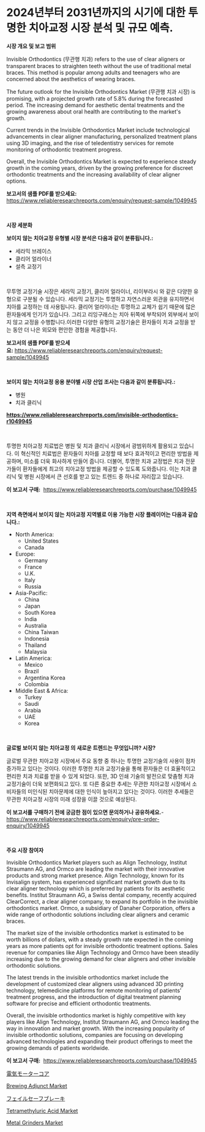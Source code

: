 <p><h1>2024년부터 2031년까지의 시기에 대한 투명한 치아교정 시장 분석 및 규모 예측.</h1></p><p><strong>시장 개요 및 보고 범위</strong></p>
<p><p>Invisible Orthodontics (무관행 치과) refers to the use of clear aligners or transparent braces to straighten teeth without the use of traditional metal braces. This method is popular among adults and teenagers who are concerned about the aesthetics of wearing braces.</p><p>The future outlook for the Invisible Orthodontics Market (무관행 치과 시장) is promising, with a projected growth rate of 5.8% during the forecasted period. The increasing demand for aesthetic dental treatments and the growing awareness about oral health are contributing to the market's growth.</p><p>Current trends in the Invisible Orthodontics Market include technological advancements in clear aligner manufacturing, personalized treatment plans using 3D imaging, and the rise of teledentistry services for remote monitoring of orthodontic treatment progress.</p><p>Overall, the Invisible Orthodontics Market is expected to experience steady growth in the coming years, driven by the growing preference for discreet orthodontic treatments and the increasing availability of clear aligner options.</p></p>
<p><strong>보고서의 샘플 PDF를 받으세요:</strong> <a href="https://www.reliableresearchreports.com/enquiry/request-sample/1049945">https://www.reliableresearchreports.com/enquiry/request-sample/1049945</a></p>
<p>&nbsp;</p>
<p><strong>시장 세분화</strong></p>
<p><strong>보이지 않는 치아교정 유형별 시장 분석은 다음과 같이 분류됩니다.:</strong></p>
<p><ul><li>세라믹 브레이스</li><li>클리어 얼라이너</li><li>설측 교정기</li></ul></p>
<p>&nbsp;</p>
<p><p>무투명 교정기술 시장은 세라믹 교정기, 클리어 얼라이너, 리이부라시 와 같은 다양한 유형으로 구분될 수 있습니다. 세라믹 교정기는 투명하고 자연스러운 외관을 유지하면서 치아를 교정하는 데 사용됩니다. 클리어 얼라이너는 투명하고 교체가 쉽기 때문에 많은 환자들에게 인기가 있습니다. 그리고 리잉구래스는 치아 뒤쪽에 부착되어 외부에서 보이지 않고 교정을 수행합니다.이러한 다양한 유형의 교정기술은 환자들이 치과 교정을 받는 동안 더 나은 외모와 편안한 경험을 제공합니다.</p></p>
<p><strong>보고서의 샘플 PDF를 받으세요:</strong>&nbsp;<a href="https://www.reliableresearchreports.com/enquiry/request-sample/1049945">https://www.reliableresearchreports.com/enquiry/request-sample/1049945</a></p>
<p>&nbsp;</p>
<p><strong> 보이지 않는 치아교정 응용 분야별 시장 산업 조사는 다음과 같이 분류됩니다.:</strong></p>
<p><ul><li>병원</li><li>치과 클리닉</li></ul></p>
<p><strong><a href="https://www.reliableresearchreports.com/invisible-orthodontics-r1049945">https://www.reliableresearchreports.com/invisible-orthodontics-r1049945</a></strong></p>
<p>&nbsp;</p>
<p><p>투명한 치아교정 치료법은 병원 및 치과 클리닉 시장에서 광범위하게 활용되고 있습니다. 이 혁신적인 치료법은 환자들이 치아를 교정할 때 보다 효과적이고 편리한 방법을 제공하며, 미소를 더욱 화사하게 만들어 줍니다. 더불어, 투명한 치과 교정법은 치과 전문가들이 환자들에게 최고의 치아교정 방법을 제공할 수 있도록 도와줍니다. 이는 치과 클리닉 및 병원 시장에서 큰 선호를 받고 있는 트렌드 중 하나로 자리잡고 있습니다.</p></p>
<p><strong>이 보고서 구매:</strong>&nbsp; <a href="https://www.reliableresearchreports.com/purchase/1049945">https://www.reliableresearchreports.com/purchase/1049945</a></p>
<p>&nbsp;</p>
<p><strong>지역 측면에서 보이지 않는 치아교정 지역별로 이용 가능한 시장 플레이어는 다음과 같습니다.:</strong></p>
<p><ul>
    <li>
        North America:
        <ul>
            <li>United States</li>
            <li>Canada</li>
        </ul>
    </li>
    <li>
        Europe:
        <ul>
            <li>Germany</li>
            <li>France</li>
            <li>U.K.</li>
            <li>Italy</li>
            <li>Russia</li>
        </ul>
    </li>
    <li>
        Asia-Pacific:
        <ul>
            <li>China</li>
            <li>Japan</li>
            <li>South Korea</li>
            <li>India</li>
            <li>Australia</li>
            <li>China Taiwan</li>
            <li>Indonesia</li>
            <li>Thailand</li>
            <li>Malaysia</li>
        </ul>
    </li>
    <li>
        Latin America:
        <ul>
            <li>Mexico</li>
            <li>Brazil</li>
            <li>Argentina Korea</li>
            <li>Colombia</li>
        </ul>
    </li>
    <li>
        Middle East & Africa:
        <ul>
            <li>Turkey</li>
            <li>Saudi</li>
            <li>Arabia</li>
            <li>UAE</li>
            <li>Korea</li>
        </ul>
    </li>
    </ul></p>
<p>&nbsp;</p>
<p><strong>글로벌 보이지 않는 치아교정 의 새로운 트렌드는 무엇입니까? 시장?</strong></p>
<p><p>글로벌 무관한 치아교정 시장에서 주요 동향 중 하나는 투명한 교정기술의 사용이 점차 증가하고 있다는 것이다. 이러한 투명한 치과 교정기술을 통해 환자들은 더 효율적이고 편리한 치과 치료를 받을 수 있게 되었다. 또한, 3D 인쇄 기술의 발전으로 맞춤형 치과 교정기술이 더욱 보편화되고 있다. 또 다른 중요한 추세는 무관한 치아교정 시장에서 소비자들의 미인식된 치아문제에 대한 인식이 높아지고 있다는 것이다. 이러한 추세들은 무관한 치아교정 시장의 미래 성장을 이끌 것으로 예상된다.</p></p>
<p><strong>이 보고서를 구매하기 전에 궁금한 점이 있으면 문의하거나 공유하세요.</strong>- <a href="https://www.reliableresearchreports.com/enquiry/pre-order-enquiry/1049945">https://www.reliableresearchreports.com/enquiry/pre-order-enquiry/1049945</a></p>
<p>&nbsp;</p>
<p><strong>주요 시장 참여자</strong></p>
<p><p>Invisible Orthodontics Market players such as Align Technology, Institut Straumann AG, and Ormco are leading the market with their innovative products and strong market presence. Align Technology, known for its Invisalign system, has experienced significant market growth due to its clear aligner technology which is preferred by patients for its aesthetic benefits. Institut Straumann AG, a Swiss dental company, recently acquired ClearCorrect, a clear aligner company, to expand its portfolio in the invisible orthodontics market. Ormco, a subsidiary of Danaher Corporation, offers a wide range of orthodontic solutions including clear aligners and ceramic braces.</p><p>The market size of the invisible orthodontics market is estimated to be worth billions of dollars, with a steady growth rate expected in the coming years as more patients opt for invisible orthodontic treatment options. Sales revenue for companies like Align Technology and Ormco have been steadily increasing due to the growing demand for clear aligners and other invisible orthodontic solutions. </p><p>The latest trends in the invisible orthodontics market include the development of customized clear aligners using advanced 3D printing technology, telemedicine platforms for remote monitoring of patients’ treatment progress, and the introduction of digital treatment planning software for precise and efficient orthodontic treatments.</p><p>Overall, the invisible orthodontics market is highly competitive with key players like Align Technology, Institut Straumann AG, and Ormco leading the way in innovation and market growth. With the increasing popularity of invisible orthodontic solutions, companies are focusing on developing advanced technologies and expanding their product offerings to meet the growing demands of patients worldwide.</p></p>
<p><strong>이 보고서 구매:</strong>&nbsp;&nbsp;<a href="https://www.reliableresearchreports.com/purchase/1049945">https://www.reliableresearchreports.com/purchase/1049945</a></p>
<p><p><a href="https://medium.com/@darieenson678546/%E9%9B%BB%E5%8B%95%E3%83%A2%E3%83%BC%E3%82%BF%E3%83%BC%E3%82%B3%E3%82%A2%E5%B8%82%E5%A0%B4%E3%81%AE%E3%83%88%E3%83%AC%E3%83%B3%E3%83%89%E3%81%A8%E5%B8%82%E5%A0%B4%E5%88%86%E6%9E%90%E3%81%AF-2024%E5%B9%B4%E3%81%8B%E3%82%892031%E5%B9%B4%E3%81%BE%E3%81%A7%E3%81%AE%E6%9C%9F%E9%96%93%E3%81%AB%E4%BA%88%E6%B8%AC%E3%81%95%E3%82%8C%E3%81%A6%E3%81%84%E3%81%BE%E3%81%99-5485fb1b4399">電気モーターコア</a></p><p><a href="https://github.com/Whitneyboyettebo9kiw7yr13/Market-Research-Report-List-2/blob/main/brewing-adjunct-market.md">Brewing Adjunct Market</a></p><p><a href="https://medium.com/@barrymundy88/%E3%83%95%E3%82%A7%E3%82%A4%E3%83%AB%E3%82%BB%E3%83%BC%E3%83%95-%E3%83%96%E3%83%AC%E3%83%BC%E3%82%AD%E5%B8%82%E5%A0%B4%E8%A6%8F%E6%A8%A1-%E5%B8%82%E5%A0%B4%E5%B1%95%E6%9C%9B%E3%81%A8%E5%B8%82%E5%A0%B4%E4%BA%88%E6%B8%AC-2024%E5%B9%B4%E3%81%8B%E3%82%892031%E5%B9%B4%E3%81%BE%E3%81%A7-67a26aed0783">フェイルセーフブレーキ</a></p><p><a href="https://issuu.com/reportprime-2/docs/tetramethyluric-acid-market-size-2030.pptx">Tetramethyluric Acid Market</a></p><p><a href="https://view.publitas.com/reportprime-1/metal-grinders-market-size-growing-and-forecasted-for-period-from-2024-2031-and-provides-complete-market-analysis-of-this-market/">Metal Grinders Market</a></p></p>
